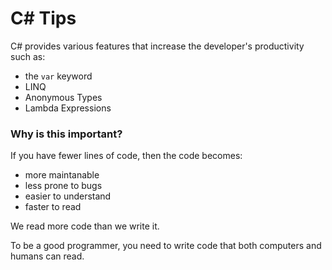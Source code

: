 # C# Tips

C# provides various features that increase the developer's productivity such as:
- the `var` keyword
- LINQ
- Anonymous Types
- Lambda Expressions

### Why is this important?

If you have fewer lines of code, then the code becomes:
- more maintanable 
- less prone to bugs
- easier to understand
- faster to read

We read more code than we write it.

To be a good programmer, you need to write code that both computers and humans can read.
